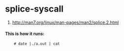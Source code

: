 # splice-syscall

1. http://man7.org/linux/man-pages/man2/splice.2.html

#### This is how it runs:

        # date |./a.out | cat


